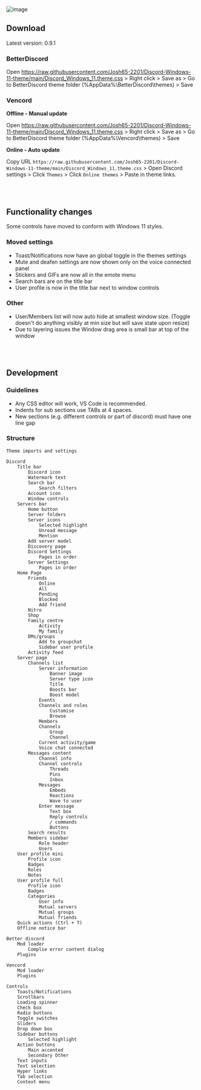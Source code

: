 ![image](https://github.com/Josh65-2201/Discord-Windows-11-theme/blob/main/preview.jpg?raw=true)

## Download
Latest version: 0.9.1

### BetterDiscord
Open https://raw.githubusercontent.com/Josh65-2201/Discord-Windows-11-theme/main/Discord_Windows_11.theme.css > Right click > Save as > Go to BetterDiscord theme folder (%AppData%\BetterDiscord\themes) > Save

### Vencord
**Offline - Manual update**

Open https://raw.githubusercontent.com/Josh65-2201/Discord-Windows-11-theme/main/Discord_Windows_11.theme.css > Right click > Save as > Go to BetterDiscord theme folder (%AppData%\Vencord\themes) > Save

**Online - Auto update**

Copy URL `https://raw.githubusercontent.com/Josh65-2201/Discord-Windows-11-theme/main/Discord_Windows_11.theme.css` > Open Discord settings > Click `Themes` > Click `Online themes` > Paste in theme links.

<br></br>

## Functionality changes
Some controls have moved to conform with Windows 11 styles.


### Moved settings
- Toast/Notifications now have an global toggle in the themes settings
- Mute and deafen settings are now shown only on the voice connected panel
- Stickers and GIFs are now all in the emote menu
- Search bars are on the title bar
- User profile is now in the title bar next to window controls


### Other
- User/Members list will now auto hide at smallest window size. (Toggle doesn't do anything visibly at min size but will save state upon resize)
- Due to layering issues the Window drag area is small bar at top of the window

<br></br>

## Development
### Guidelines
- Any CSS editor will work, VS Code is recommended.
- Indents for sub sections use TABs at 4 spaces.
- New sections (e.g. different controls or part of discord) must have one line gap


### Structure
```
Theme imports and settings

Discord
    Title bar
        Discord icon
        Watermark text
        Search bar
            Search filters
        Account icon
        Window controls
    Servers bar
        Home button
        Server folders
        Server icons
            Selected highlight
            Unread message
            Mention
        Add server model
        Discovery page
        Discord Settings
            Pages in order 
        Server Settings
            Pages in order
    Home Page
        Friends
            Online
            All
            Pending
            Blocked
            Add friend
        Nitro
        Shop
        Family centre
            Activity
            My family
        DMs/groups
            Add to groupchat
            Sidebar user profile
        Activity feed
    Server page
        Channels list
            Server information
                Banner image
                Server type icon
                Title
                Boosts bar
                Boost model
            Events
            Channels and roles
                Customise
                Browse
            Members
            Channels
                Group
                Channel
            Current activity/game
            Voice chat connected
        Messages content
            Channel info
            Channel controls
                Threads
                Pins
                Inbox
            Messages
                Embeds
                Reactions
                Wave to user
            Enter message
                Text box
                Reply controls
                / commands
                Buttons
        Search results
        Members sidebar
            Role header
            Users
    User profile mini
        Profile icon
        Badges
        Roles
        Notes
    User profile full
        Profile icon
        Badges
        Categories
            User info
            Mutual servers
            Mutual groups
            Mutual friends
    Quick actions (Ctrl + T)
    Offline notice bar

Better discord
    Mod loader
        Complie error content dialog
    Plugins

Vencord
    Mod loader
    Plugins

Controls
    Toasts/Notifications
    Scrollbars
    Loading spinner
    Check box
    Radio buttons
    Toggle switches
    Sliders
    Drop down box
    Sidebar buttons
        Selected highlight
    Action buttons
        Main accented
        Secondary Other
    Text inputs
    Text selection
    Hyper links
    Tab selection
    Context menu
```